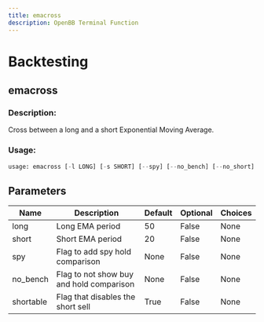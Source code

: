 ```yaml
---
title: emacross
description: OpenBB Terminal Function
---
```


# Backtesting

## emacross

### Description: 

Cross between a long and a short Exponential Moving Average.

### Usage: 
```python
usage: emacross [-l LONG] [-s SHORT] [--spy] [--no_bench] [--no_short]
```

## Parameters

| Name | Description | Default | Optional | Choices |
| ---- | ----------- | ------- | -------- | ------- |
| long | Long EMA period | 50 | False | None |
| short | Short EMA period | 20 | False | None |
| spy | Flag to add spy hold comparison | None | False | None |
| no_bench | Flag to not show buy and hold comparison | None | False | None |
| shortable | Flag that disables the short sell | True | False | None |


